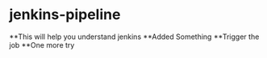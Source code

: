 # jenkins-pipeline
**This will help you understand jenkins 
**Added Something
**Trigger the job
**One more try


